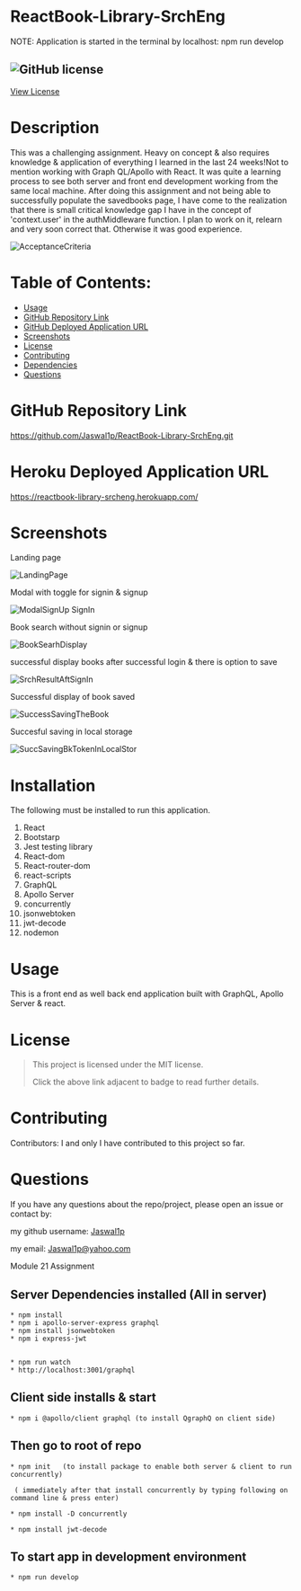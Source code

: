 # ReactBook-Library-SrchEng

NOTE:  Application is started in the terminal by localhost: npm run develop

## ![GitHub license](https://img.shields.io/badge/License-MIT-yellow.svg) 
[View License](https://opensource.org/licenses/MIT) 


# Description

This was a challenging assignment. Heavy on concept & also requires knowledge & application of everything I learned in the last 24 weeks!Not to mention working with Graph QL/Apollo with React. It was quite a learning process to see both server and front end development working from the same local machine. After doing this assignment and not being able to successfully populate the savedbooks page, I have come to the realization that there is small critical knowledge gap I have in the concept of 'context.user' in the authMiddleware function. I plan to work on it, relearn and very soon correct that. Otherwise it was good experience. 

![AcceptanceCriteria](https://user-images.githubusercontent.com/92233527/165021033-afd0ba9b-bcd4-41bc-8975-afad8eddd8fb.png)

 
# Table of Contents:

 * [Usage](#usage)
 * [GitHub Repository Link](#github-repository-link)
 * [GitHub Deployed Application URL](#github-deployed-application-url)
 * [Screenshots](#screenshots)
 * [License](#license)
 * [Contributing](#Contributing)
 * [Dependencies](#dependencies)
 * [Questions](#questions)
 


# GitHub Repository Link

https://github.com/Jaswal1p/ReactBook-Library-SrchEng.git

 
# Heroku Deployed Application URL

https://reactbook-library-srcheng.herokuapp.com/


# Screenshots
  Landing page

 ![LandingPage](https://user-images.githubusercontent.com/92233527/165023901-01994b5c-1c8a-4dce-9ae6-5a1b2975cab7.png) 

 Modal with toggle for signin & signup

 ![ModalSignUp SignIn](https://user-images.githubusercontent.com/92233527/165023956-e76734c4-da99-4e5a-a2bf-85c8c76e23e4.png)

Book search without signin or signup

 ![BookSearhDisplay](https://user-images.githubusercontent.com/92233527/165024010-9c83a37d-c079-4f8d-b34f-9da842f9ba67.png)

successful display books after successful login & there is option to save

![SrchResultAftSignIn](https://user-images.githubusercontent.com/92233527/165025812-65988a1e-d24d-411c-addb-f848ecb3f0dc.png)

Successful display of book saved

![SuccessSavingTheBook](https://user-images.githubusercontent.com/92233527/165025881-10cb92d1-6ae1-4b8b-add0-ab033bd5b7bf.png)

Succesful saving in local storage

![SuccSavingBkTokenInLocalStor](https://user-images.githubusercontent.com/92233527/165025903-99299dd5-f1e5-4c49-bb72-65a5c1610446.png)

# Installation
  
  The following must be installed to run this application. 
  1. React
  2. Bootstarp
  3. Jest testing library
  4. React-dom
  5. React-router-dom
  6. react-scripts
  7. GraphQL
  8. Apollo Server
  9. concurrently
  10. jsonwebtoken
  11. jwt-decode
  12. nodemon
  

# Usage

 This is a front end as well back end application built with GraphQL, Apollo Server & react. 

 # License 
 > This project is licensed under the MIT license.
 >
 > Click the above link adjacent to badge to read further details.
 
 # Contributing

 Contributors: I and only I have contributed to this project so far. 

 # Questions
 If you have any questions about the repo/project, please open an issue or contact by: 
 
 my github username: [Jaswal1p](https://github.com/Jaswal1p) 
 
 my email: Jaswal1p@yahoo.com







Module 21 Assignment

## Server Dependencies installed (All in server)
    
    * npm install
    * npm i apollo-server-express graphql
    * npm install jsonwebtoken
    * npm i express-jwt


    * npm run watch
    * http://localhost:3001/graphql

## Client side installs & start

    * npm i @apollo/client graphql (to install QgraphQ on client side)

## Then go to root of repo 

    * npm init   (to install package to enable both server & client to run concurrently)
     
     ( immediately after that install concurrently by typing following on command line & press enter)

    * npm install -D concurrently

    * npm install jwt-decode

## To start app in development environment

    * npm run develop
     
